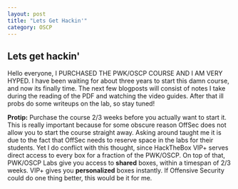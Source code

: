 ```yaml
---
layout: post
title: "Lets Get Hackin'"
category: OSCP
---
```

## Lets get hackin'

Hello everyone, I PURCHASED THE PWK/OSCP COURSE AND I AM VERY HYPED. I have been waiting for about three years to start this damn course, and now its finally time. The next few blogposts will consist of notes I take during the reading of the PDF and watching the video guides. After that ill probs do some writeups on the lab, so stay tuned!

**Protip:** Purchase the course 2/3 weeks before you actually want to start it. This is really important because for some obscure reason OffSec does not allow you to start the course straight away. Asking around taught me it is due to the fact that OffSec needs to reserve space in the labs for their students. Yet I do conflict with this thought, since HackTheBox VIP+ serves direct access to every box for a fraction of the PWK/OSCP. On top of that, PWK/OSCP Labs give you access to **shared** boxes, within a timespan of 2/3 weeks. VIP+ gives you **personalized** boxes instantly. If Offensive Security could do one thing better, this would be it for me.
